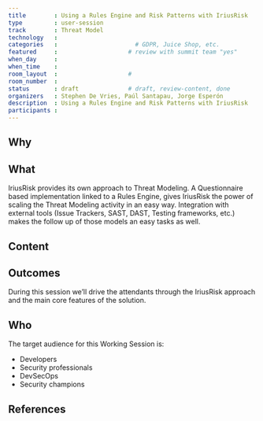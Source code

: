 ```yaml
---
title        : Using a Rules Engine and Risk Patterns with IriusRisk
type         : user-session
track        : Threat Model
technology   :
categories   :                      # GDPR, Juice Shop, etc.
featured     :                    # review with summit team "yes"
when_day     :
when_time    :
room_layout  :                    #
room_number  :
status       : draft              # draft, review-content, done
organizers   : Stephen De Vries, Paúl Santapau, Jorge Esperón
description  : Using a Rules Engine and Risk Patterns with IriusRisk
participants : 
---
```


## Why



## What

IriusRisk provides its own approach to Threat Modeling. A Questionnaire based implementation linked to a Rules Engine, gives IriusRisk the power of scaling the Threat Modeling activity in an easy way. 
Integration with external tools (Issue Trackers, SAST, DAST, Testing frameworks, etc.) makes the follow up of those models an easy tasks as well.


## Content

 
## Outcomes

During this session we’ll drive the attendants through the IriusRisk approach and the main core features of the solution. 

## Who

The target audience for this Working Session is:
 - Developers
 - Security professionals
 - DevSecOps
 - Security champions


## References


